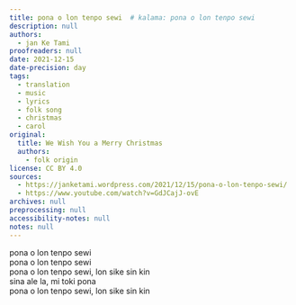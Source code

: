 ```yaml
---
title: pona o lon tenpo sewi  # kalama: pona o lon tenpo sewi
description: null
authors:
  - jan Ke Tami
proofreaders: null
date: 2021-12-15
date-precision: day
tags:
  - translation
  - music
  - lyrics
  - folk song
  - christmas
  - carol
original:
  title: We Wish You a Merry Christmas
  authors:
    - folk origin
license: CC BY 4.0
sources:
  - https://janketami.wordpress.com/2021/12/15/pona-o-lon-tenpo-sewi/
  - https://www.youtube.com/watch?v=GdJCajJ-ovE
archives: null
preprocessing: null
accessibility-notes: null
notes: null
---
```


pona o lon tenpo sewi  \
pona o lon tenpo sewi  \
pona o lon tenpo sewi, lon sike sin kin  \
sina ale la, mi toki pona  \
pona o lon tenpo sewi, lon sike sin kin
